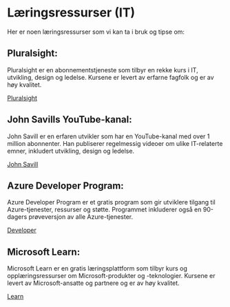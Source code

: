 # Læringsressurser (IT)

Her er noen læringsressurser som vi kan ta i bruk og tipse om:

## **Pluralsight:**
Pluralsight er en abonnementstjeneste som tilbyr en rekke kurs i IT, utvikling, design og ledelse. Kursene er levert av erfarne fagfolk og er av høy kvalitet.

[Pluralsight](https://www.pluralsight.com/)
## **John Savills YouTube-kanal:**
John Savill er en erfaren utvikler som har en YouTube-kanal med over 1 million abonnenter. Han publiserer regelmessig videoer om ulike IT-relaterte emner, inkludert utvikling, design og ledelse.

[John Savill](https://www.youtube.com/channel/UCpIn7ox7j7bH_OFj7tYouOQ)
## **Azure Developer Program:** 
Azure Developer Program er et gratis program som gir utviklere tilgang til Azure-tjenester, ressurser og støtte. Programmet inkluderer også en 90-dagers prøveversjon av alle Azure-tjenester.

[Developer](https://developer.microsoft.com/en-us/microsoft-365/dev-program)
## **Microsoft Learn:** 
Microsoft Learn er en gratis læringsplattform som tilbyr kurs og opplæringsressurser om Microsoft-produkter og -teknologier. Kursene er levert av Microsoft-ansatte og partnere og er av høy kvalitet.

[Learn](https://learn.microsoft.com/en-us/training/)